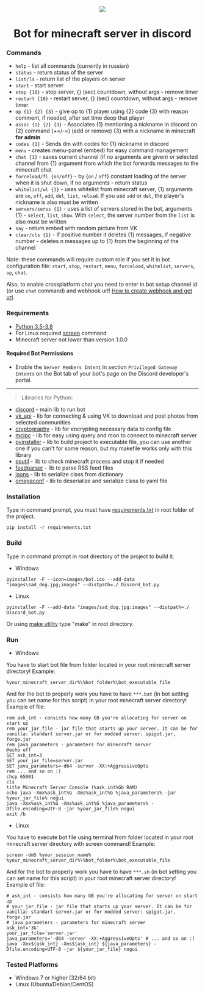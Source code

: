 <p align="center">
   <img src="images/bot.ico">
</p>

<h1 align="center">
   Bot for minecraft server in discord
</h1>

### Commands
* `help` - list all commands (currently in russian)
* `status` - return status of the server
* `list/ls` - return list of the players on server
* `start` - start server
* `stop {10}` - stop server, {} (sec) countdown, without args - remove timer
* `restart {10}` - restart server, {} (sec) countdown, without args - remove timer
* `op {1} {2} {3}` - give op to {1} player using {2} code {3} with reason comment, if needed, after set time deop that player
* `assoc {1} {2} {3}` - Associates {1} mentioning a nickname in discord on {2} command (+=/-=) (add or remove) {3} with a nickname in minecraft **for admin**
* `codes {1}` - Sends dm with codes for {1} nickname in discord
* `menu` - creates menu-panel (embed) for easy command management
* `chat {1}` - saves current channel (if no arguments are given) or selected channel from {1} argument from which the bot forwards messages to the minecraft chat
* `forceload/fl {on/off}` - by {`on` / `off`} constant loading of the server when it is shut down, if no arguments - return status
* `whitelist/wl {1}` - uses whitelist from minecraft server, {1} arguments are `on`, `off`, `add`, `del`, `list`, `reload`. If you use `add` or `del`, the player's nickname is also must be written
* `servers/servs {1}` - uses a list of servers stored in the bot, arguments {1} - `select`, `list`, `show`. With `select`, the server number from the `list` is also must be written
* `say` - return embed with random picture from VK
* `clear/cls {1}` - If positive number it deletes {1} messages, if negative number - deletes n messages up to {1} from the beginning of the channel

Note: these commands will require custom role if you set it in bot configuration file:
`start`, `stop`, `restart`, `menu`, `forceload`, `whitelist`, `servers`, `op`, `chat`.
<!---->
Also, to enable crossplatform chat you need to enter in bot setup channel id (or use `chat` command) and webhook url!
[How to create webhook and get url](https://github.com/Akizo96/de.isekaidev.discord.wbbBridge/wiki/How-to-get-Webhook-ID-&-Token).
### Requirements
* [Python 3.5-3.8](https://www.python.org/downloads/)
* For Linux required [screen](https://linuxize.com/post/how-to-use-linux-screen/) command
* Minecraft server not lower than version 1.0.0
#### Required Bot Permissions
* Enable the `Server Members Intent` in section `Privileged Gateway Intents` on the Bot tab of your bot's page on the Discord developer's portal.
____________
> Libraries for Python: 
* [discord](https://github.com/Rapptz/discord.py) - main lib to run bot
* [vk_api](https://github.com/python273/vk_api) - lib for connecting & using VK to download and post photos from selected communities
* [cryptography](https://github.com/pyca/cryptography) - lib for encrypting necessary data to config file
* [mcipc](https://github.com/conqp/mcipc) - lib for easy using query and rcon to connect to minecraft server
* [pyinstaller](https://github.com/pyinstaller/pyinstaller) - lib to build project to executable file, you can use another one if you can't for some reason, but my makefile works only with this library
* [psutil](https://github.com/giampaolo/psutil) - lib to check minecraft process and stop it if needed
* [feedparser](https://github.com/kurtmckee/feedparser) - lib to parse RSS feed files
* [jsons](https://github.com/ramonhagenaars/jsons) - lib to serialize class from dictionary
* [omegaconf](https://github.com/omry/omegaconf) - lib to deserialize and serialize class to yaml file 
### Installation
Type in command prompt, you must have [requirements.txt](requirements.txt) in root folder of the project.
```
pip install -r requirements.txt
```
### Build
Type in command prompt in root directory of the project to build it.

* Windows
```
pyinstaller -F --icon=images/bot.ico --add-data "images\sad_dog.jpg;images" --distpath=./ Discord_bot.py
```

* Linux
```
pyinstaller -F --add-data "images/sad_dog.jpg:images" --distpath=./ Discord_bot.py
```
Or using [make utility](https://www.gnu.org/software/make/) type "make" in root directory.
### Run
* Windows

You have to start bot file from folder located in your root minecraft server directory! Example:
```
%your_minecraft_server_dir%\%bot_folder%\bot_executable_file
```
And for the bot to properly work you have to have `***.bat` (in bot setting you can set name for this script) in your root minecraft server directory! Example of file:
```batch
rem ask_int - consists how many GB you're allocating for server on start up
rem your_jar_file - jar file that starts up your server. It can be for vanilla: standart server.jar or for modded server: spigot.jar, forge.jar
rem java_parameters - parameters for minecraft server
@echo off
SET ask_int=3
SET your_jar_file=server.jar
SET java_parameters=-d64 -server -XX:+AggressiveOpts
rem ... and so on :)
chcp 65001
cls
title Minecraft Server Console (%ask_int%Gb RAM)
echo java -Xmx%ask_int%G -Xms%ask_int%G %java_parameters% -jar %your_jar_file% nogui
java -Xmx%ask_int%G -Xms%ask_int%G %java_parameters% -Dfile.encoding=UTF-8 -jar %your_jar_file% nogui
exit /b
```
* Linux

You have to execute bot file using terminal from folder located in your root minecraft server directory with screen command! Example:
```
screen -dmS %your_session_name% %your_minecraft_server_dir%\%bot_folder%\bot_executable_file
```
And for the bot to properly work you have to have `***.sh` (in bot setting you can set name for this script) in your root minecraft server directory! Example of file:
```shell
# ask_int - consists how many GB you're allocating for server on start up
# your_jar_file - jar file that starts up your server. It can be for vanilla: standart server.jar or for modded server: spigot.jar, forge.jar
# java_parameters - parameters for minecraft server
ask_int='3G'
your_jar_file='server.jar'
java_parameters='-d64 -server -XX:+AggressiveOpts' # ... and so on :)
java -Xmx${ask_int} -Xms${ask_int} ${java_parameters} -Dfile.encoding=UTF-8 -jar ${your_jar_file} nogui
```
### Tested Platforms
* Windows 7 or higher (32/64 bit)
* Linux (Ubuntu/Debian/CentOS)
